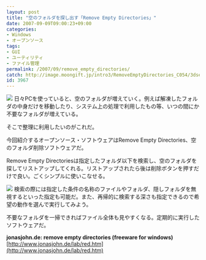 ```yaml
---
layout: post
title: "空のフォルダを探し出す「Remove Empty Directories」"
date: 2007-09-09T09:00:23+09:00
categories:
- Windows
- オープンソース
tags: 
- GUI
- ユーティリティ
- ファイル管理
permalink: /2007/09/remove_empty_directories/
catch: http://image.moongift.jp/intro3/RemoveEmptyDirectories_C054/3dsearch22_thumb.png
id: 3967
---
```

[![](http://image.moongift.jp/intro3/RemoveEmptyDirectories_C054/3dsearch23_thumb.png)](http://image.moongift.jp/intro3/RemoveEmptyDirectories_C054/3dsearch232.png) 日々PCを使っていると、空のフォルダが増えていく。例えば解凍したフォルダの中身だけを移動したり、システム上の処理で利用したもの等、いつの間にか不要なフォルダが増えている。   
  
そこで整理に利用したいのがこれだ。   
  
今回紹介するオープンソース・ソフトウェアはRemove Empty Directories、空のフォルダ削除ソフトウェアだ。   
  
<!--more-->  
  
Remove Empty Directoriesは指定したフォルダ以下を検索し、空のフォルダを探してリストアップしてくれる。リストアップされたら後は削除ボタンを押すだけで良い。ごくシンプルに使いこなせる。   
  
[![](http://image.moongift.jp/intro3/RemoveEmptyDirectories_C054/3dsearch22_thumb.png)](http://image.moongift.jp/intro3/RemoveEmptyDirectories_C054/3dsearch222.png) 検索の際には指定した条件の名称のファイルやフォルダ、隠しフォルダを無視するといった指定も可能だ。また、再帰的に検索する深さも指定できるので希望の動作を選んで実行してみよう。   
  
不要なフォルダを一掃できればファイル全体も見やすくなる。定期的に実行したソフトウェアだ。   
  
**jonasjohn.de: remove empty directories (freeware for windows)**  
[http://www.jonasjohn.de/lab/red.htm](http://www.jonasjohn.de/lab/red.htm)